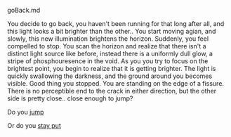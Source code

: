 goBack.md

You decide to go back, you haven't been running for that long after all, and this light looks a bit brighter than the other..  You start moving agian, and slowly, this new illumination brightens the horizon.  Suddenly, you feel compelled to stop.  You scan the horizon and realize that there isn't a distinct light source like before, instead there is a uniformly dull glow, a stripe of phosphouresence in the void.  As you you try to focus on the brightest point, you begin to realize that it is getting brighter.  The light is quickly swallowing the darkness, and the ground around you becomes visible.  Good thing you stopped.  You are standing on the edge of a fissure.  There is no perceptible end to the crack in either direction, but the other side is pretty close.. close enough to jump?

Do you [jump](Back_Jump/goBackJump.md)

Or do you [stay put](Back_Stay/goBackStay.md)
